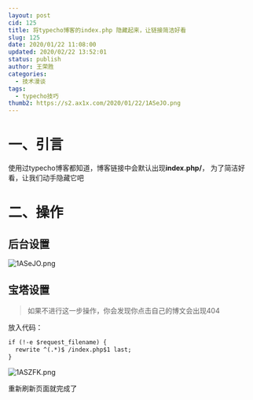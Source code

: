 ```yaml
---
layout: post
cid: 125
title: 将typecho博客的index.php 隐藏起来，让链接简洁好看
slug: 125
date: 2020/01/22 11:08:00
updated: 2020/02/22 13:52:01
status: publish
author: 王荣胜
categories: 
  - 技术漫谈
tags: 
  - typecho技巧
thumb2: https://s2.ax1x.com/2020/01/22/1ASeJO.png
---
```



<!--more-->
# 一、引言

使用过typecho博客都知道，博客链接中会默认出现**index.php/**， 为了简洁好看，让我们动手隐藏它吧

# 二、操作

## 后台设置

<img src="https://s2.ax1x.com/2020/01/22/1ASeJO.png" alt="1ASeJO.png" border="0">

## 宝塔设置

> 如果不进行这一步操作，你会发现你点击自己的博文会出现404

放入代码：
```html
if (!-e $request_filename) {
  rewrite ^(.*)$ /index.php$1 last;
}
```
<img src="https://s2.ax1x.com/2020/01/22/1ASZFK.png" alt="1ASZFK.png" border="0">

重新刷新页面就完成了